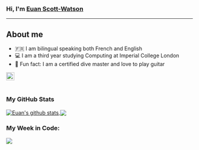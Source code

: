 ### Hi, I'm [Euan Scott-Watson][linkedIn]

---

## About me

- 🇫🇷   I am bilingual speaking both French and English
- 💻   I am a third year studying Computing at Imperial College London
- 🤿   Fun fact: I am a certified dive master and love to play guitar

[<img align="left" alt="EuanScottWatson | LinkedIn" width="22px" src="https://cdn.jsdelivr.net/npm/simple-icons@v3/icons/linkedin.svg" />][linkedIn]

[linkedIn]: https://www.linkedin.com/in/euan-scott-watson-4211951b7/
<br />
---

### My GitHub Stats

<a href="#my-github-stats">
  <img align="center" src="https://github-readme-stats.vercel.app/api?username=euanscottwatson&show_icons=true&include_all_commits=true&theme=material-palenight" alt="Euan's github stats" />
</a>

<a href="#my-github-stats">
  <img align="center" src="https://github-readme-stats.vercel.app/api/top-langs/?username=euanscottwatson&layout=compact&theme=material-palenight" />
</a>

### My Week in Code:
<a href="#my-week-in-code"><img src="https://readme-stats-seven-beta.vercel.app/api/wakatime?username=euanscottwatson&hide_border=true#2"></img></a>

